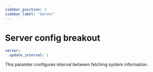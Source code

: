 ```yaml
---
sidebar_position: 2
sidebar_label: "Server"
---
```


# Server config breakout

```yaml
server:
  update_interval: 1
```

This paramter configures interval between fetching system information.
